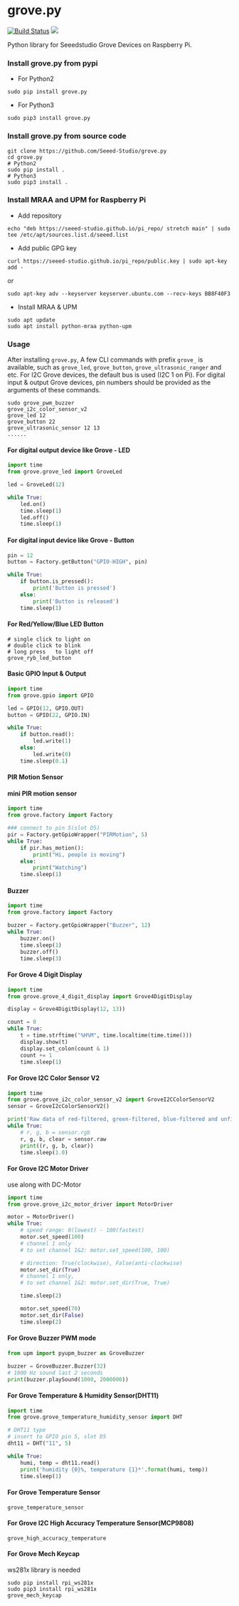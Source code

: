 grove.py
========

[![Build Status](https://travis-ci.org/Seeed-Studio/grove.py.svg?branch=master)](https://travis-ci.org/Seeed-Studio/grove.py)
[![](https://img.shields.io/pypi/v/grove.py.svg)](https://pypi.python.org/pypi/grove.py)

Python library for Seeedstudio Grove Devices on Raspberry Pi.



### Install grove.py from pypi 
- For Python2
```shell
sudo pip install grove.py
```

- For Python3
```shell
sudo pip3 install grove.py
```
### Install grove.py from source code

```shell
git clone https://github.com/Seeed-Studio/grove.py
cd grove.py
# Python2
sudo pip install .
# Python3
sudo pip3 install .
```

### Install MRAA and UPM for Raspberry Pi

- Add repository
```
echo "deb https://seeed-studio.github.io/pi_repo/ stretch main" | sudo tee /etc/apt/sources.list.d/seeed.list
```

- Add public GPG key
```
curl https://seeed-studio.github.io/pi_repo/public.key | sudo apt-key add -
```
or
```
sudo apt-key adv --keyserver keyserver.ubuntu.com --recv-keys BB8F40F3
```


- Install MRAA & UPM
```
sudo apt update
sudo apt install python-mraa python-upm
```

### Usage
After installing `grove.py`, A few CLI commands with prefix `grove_` is available, such as `grove_led`, `grove_button`, `grove_ultrasonic_ranger` and etc. For I2C Grove devices, the default bus is used (I2C 1 on Pi). For digital input & output Grove devices, pin numbers should be provided as the arguments of these commands.

```shell
sudo grove_pwm_buzzer
grove_i2c_color_sensor_v2
grove_led 12
grove_button 22
grove_ultrasonic_sensor 12 13
......
```

#### For digital output device like Grove - LED
```python
import time
from grove.grove_led import GroveLed

led = GroveLed(12)

while True:
    led.on()
    time.sleep(1)
    led.off()
    time.sleep(1)
```

#### For digital input device like Grove - Button
```python
pin = 12
button = Factory.getButton("GPIO-HIGH", pin)

while True:
    if button.is_pressed():
        print('Button is pressed')
    else:
        print('Button is released')
    time.sleep(1)
```

#### For Red/Yellow/Blue LED Button
```shell
# single click to light on
# double click to blink
# long press   to light off
grove_ryb_led_button
```

#### Basic GPIO Input & Output
```python
import time
from grove.gpio import GPIO

led = GPIO(12, GPIO.OUT)
button = GPIO(22, GPIO.IN)

while True:
    if button.read():
        led.write(1)
    else:
        led.write(0)
    time.sleep(0.1)
```

#### PIR Motion Sensor
#### mini PIR motion sensor
```python
import time
from grove.factory import Factory

### connect to pin 5(slot D5)
pir = Factory.getGpioWrapper("PIRMotion", 5)
while True:
    if pir.has_motion():
        print("Hi, people is moving")
    else:
        print("Watching")
    time.sleep(1)
```

#### Buzzer
```python
import time
from grove.factory import Factory

buzzer = Factory.getGpioWrapper("Buzzer", 12)
while True:
    buzzer.on()
    time.sleep(1)
    buzzer.off()
    time.sleep(3)
```

#### For Grove 4 Digit Display
```python
import time
from grove.grove_4_digit_display import Grove4DigitDisplay

display = Grove4DigitDisplay(12, 13))

count = 0
while True:
    t = time.strftime("%H%M", time.localtime(time.time()))
    display.show(t)
    display.set_colon(count & 1)
    count += 1
    time.sleep(1)
```

#### For Grove I2C Color Sensor V2
```python
import time
from grove.grove_i2c_color_sensor_v2 import GroveI2CColorSensorV2
sensor = GroveI2cColorSensorV2()

print('Raw data of red-filtered, green-filtered, blue-filtered and unfiltered photodiodes')
while True:
    # r, g, b = sensor.rgb
    r, g, b, clear = sensor.raw
    print((r, g, b, clear))
    time.sleep(1.0)
```

#### For Grove I2C Motor Driver
use along with DC-Motor
```python
import time
from grove.grove_i2c_motor_driver import MotorDriver

motor = MotorDriver()
while True:
    # speed range: 0(lowest) - 100(fastest)
    motor.set_speed(100)
    # channel 1 only
    # to set channel 1&2: motor.set_speed(100, 100)

    # direction: True(clockwise), False(anti-clockwise)
    motor.set_dir(True)
    # channel 1 only,
    # to set channel 1&2: motor.set_dir(True, True)

    time.sleep(2)

    motor.set_speed(70)
    motor.set_dir(False)
    time.sleep(2)
```

#### For Grove Buzzer PWM mode
```python
from upm import pyupm_buzzer as GroveBuzzer

buzzer = GroveBuzzer.Buzzer(32)
# 1000 Hz sound last 2 seconds
print(buzzer.playSound(1000, 2000000))
```

#### For Grove Temperature & Humidity Sensor(DHT11)
```python
import time
from grove.grove_temperature_humidity_sensor import DHT

# DHT11 type
# insert to GPIO pin 5, slot D5
dht11 = DHT("11", 5)

while True:
    humi, temp = dht11.read()
    print('humidity {0}%, temperature {1}*'.format(humi, temp))
    time.sleep(1)
```

#### For Grove Temperature Sensor
```shell
grove_temperature_sensor
```

#### For Grove I2C High Accuracy Temperature Sensor(MCP9808)
```shell
grove_high_accuracy_temperature
```

#### For Grove Mech Keycap
ws281x library is needed
```shell
sudo pip install rpi_ws281x
sudo pip3 install rpi_ws281x
grove_mech_keycap
```

